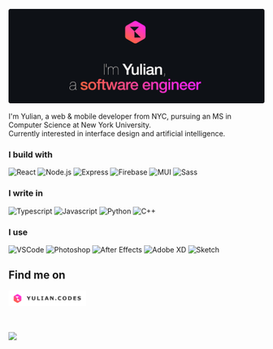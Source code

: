 [![Hello, I'm Yulian](/assets/images/header.png)](https://yulian.codes)

<!-- <span style="padding-left: 7px;"></span> -->

I'm Yulian, a web & mobile developer from NYC, pursuing an MS in Computer Science at New York University.<br/>
Currently interested in interface design and artificial intelligence.

### I build with

![React](https://img.shields.io/badge/React-ffffff?style=for-the-badge&logo=react&logoColor=11b4c2)
![Node.js](https://img.shields.io/badge/Node.js-ffffff?style=for-the-badge&logo=nodedotjs&logoColor=4acc03)
![Express](https://img.shields.io/badge/Express.js-ffffff?style=for-the-badge&logo=express&logoColor=black)
![Firebase](https://img.shields.io/badge/firebase-ffffff?style=for-the-badge&logo=firebase&logoColor=f9be1d)
![MUI](https://img.shields.io/badge/Material%20UI-ffffff?style=for-the-badge&logo=mui&logoColor=309afc)
![Sass](https://img.shields.io/badge/Sass-ffffff?style=for-the-badge&logo=sass&logoColor=f887ff)

### I write in

![Typescript](https://img.shields.io/badge/TypeScript-ffffff?style=for-the-badge&logo=typescript&logoColor=309afc)
![Javascript](https://img.shields.io/badge/JavaScript-ffffff?style=for-the-badge&logo=javascript&logoColor=f9be1d)
![Python](https://img.shields.io/badge/Python-ffffff?style=for-the-badge&logo=python&logoColor=309afc)
![C++](https://img.shields.io/badge/C%2B%2B-ffffff?style=for-the-badge&logo=c%2B%2B&logoColor=309afc)

### I use

![VSCode](https://img.shields.io/badge/VSCode-ffffff?style=for-the-badge&logo=visual%20studio%20code&logoColor=4b9cff)
![Photoshop](https://img.shields.io/badge/Photoshop-ffffff?style=for-the-badge&logo=Adobe%20Photoshop&logoColor=309afc)
![After Effects](https://img.shields.io/badge/after%20affects-ffffff?style=for-the-badge&logo=Adobe%20after%20effects&logoColor=b262f6)
![Adobe XD](https://img.shields.io/badge/Adobe%20XD-ffffff?style=for-the-badge&logo=Adobe%20XD&logoColor=ff7cf1)
![Sketch](https://img.shields.io/badge/Sketch-ffffff?style=for-the-badge&logo=sketch&logoColor=f9be1d)

## Find me on

<a href="https://yulian.codes"><img height="31" src="./assets/images/site-badge.png" /></a>

<br/>
<br/>

<a href="#">
<img src="https://komarev.com/ghpvc/?username=ykray&color=0e1116&style=for-the-badge"/>
</a>

<!--
**ykray/ykray** is a ✨ _special_ ✨ repository because its `README.md` (this file) appears on your GitHub profile.

Here are some ideas to get you started:

- 🔭 I’m currently working on ...
- 🌱 I’m currently learning ...
- 👯 I’m looking to collaborate on ...
- 🤔 I’m looking for help with ...
- 💬 Ask me about ...
- 📫 How to reach me: ...
- 😄 Pronouns: ...
- ⚡ Fun fact: ...
-->
